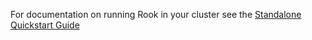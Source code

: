 For documentation on running Rook in your cluster see the [Standalone Quickstart Guide](/Documentation/standalone.md)